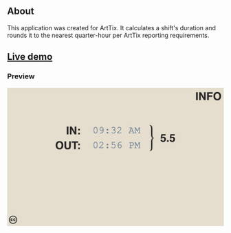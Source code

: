 ## About
This application was created for ArtTix. It calculates a shift's duration and rounds it to the nearest quarter-hour per ArtTix reporting requirements.

## <a href="https://z-olpin.github.io/arttix-tc" alt="live demo link">Live demo</a>

### Preview
<img src="https://raw.githubusercontent.com/vxxce/arttix-tc/master/public/sc.png" alt="screenshot" width="900px"  />
